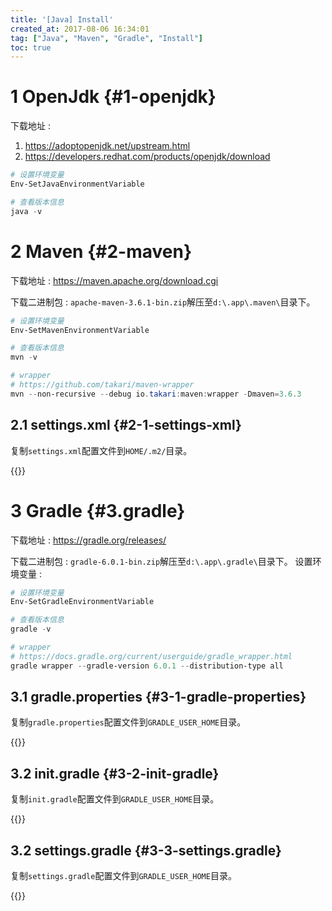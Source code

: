 ```yaml
---
title: '[Java] Install'
created_at: 2017-08-06 16:34:01
tag: ["Java", "Maven", "Gradle", "Install"]
toc: true
---
```



# 1 OpenJdk {#1-openjdk}

下载地址 : 
1. <https://adoptopenjdk.net/upstream.html>
2. <https://developers.redhat.com/products/openjdk/download>

```powershell
# 设置环境变量 
Env-SetJavaEnvironmentVariable

# 查看版本信息 
java -v
```

# 2 Maven {#2-maven}

下载地址 : <https://maven.apache.org/download.cgi>

下载二进制包 : `apache-maven-3.6.1-bin.zip`解压至`d:\.app\.maven\`目录下。 
```powershell
# 设置环境变量
Env-SetMavenEnvironmentVariable

# 查看版本信息
mvn -v

# wrapper
# https://github.com/takari/maven-wrapper
mvn --non-recursive --debug io.takari:maven:wrapper -Dmaven=3.6.3
```
## 2.1 settings.xml {#2-1-settings-xml}

复制`settings.xml`配置文件到`HOME/.m2/`目录。

{{<highlight-file file="settings.xml" lang="xml">}}


# 3 Gradle {#3.gradle}

下载地址 : <https://gradle.org/releases/>

下载二进制包 : `gradle-6.0.1-bin.zip`解压至`d:\.app\.gradle\`目录下。
设置环境变量 : 
```powershell
# 设置环境变量
Env-SetGradleEnvironmentVariable

# 查看版本信息
gradle -v

# wrapper
# https://docs.gradle.org/current/userguide/gradle_wrapper.html
gradle wrapper --gradle-version 6.0.1 --distribution-type all
```

## 3.1 gradle.properties {#3-1-gradle-properties}

复制`gradle.properties`配置文件到`GRADLE_USER_HOME`目录。

{{<highlight-file file="gradle.properties" lang="ini">}}


## 3.2 init.gradle {#3-2-init-gradle}

复制`init.gradle`配置文件到`GRADLE_USER_HOME`目录。

{{<highlight-file file="init.gradle" lang="groovy">}}


## 3.2 settings.gradle {#3-3-settings.gradle}

复制`settings.gradle`配置文件到`GRADLE_USER_HOME`目录。

{{<highlight-file file="settings.gradle" lang="groovy">}}
